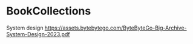 # BookCollections

System design
https://assets.bytebytego.com/ByteByteGo-Big-Archive-System-Design-2023.pdf
